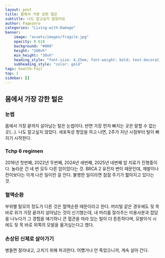 ```yaml
---
layout: post
title: 몸에서 가장 강한 털은
subtitle: 나도 알고싶지 않았어요
author: Pagezero
categories: "Living-with-Damage"
banner:
    image: "assets/images/fragile.jpg"
    opacity: 0.618
    background: "#000"
    height: "100vh"
    min_height: "38vh"
    heading_style: "font-size: 4.25em; font-weight: bold; text-decoration: underline"
    subheading_style: "color: gold"
tags: health-fail
top: 1
sidebar: []
---
```


## 몸에서 가장 강한 털은

### 눈썹

몸에서 가장 끝까지 살아남는 털은 눈썹이다. 반면 가장 먼저 빠지는 곳은 말할 수 없는 곳(...). 나도 알고싶지 않았다.
세포독성 항암을 하고 나면, 2주가 지난 시점부터 털이 빠지기 시작한다.

### Tchp 6 regimen

2016년 첫번째, 2022년 두번째, 2024년 세번째, 2025년 네번째 암 치료가 진행중이다. 놀라운 건 네 번 모두 다른 암이었다는
것. BRCA 2 유전자 변이 때문인데, 재발이나 전이보다는 이게 나은 일이란 걸 안다. 불행한 일이라면 점점 주기가 짧아지고
있다는 것.

### 혈액순환

부위별 탈모의 정도가 다른 것은 혈액순환 때문이라고 한다. 머리털 같은 경우에도 뒷 목 바로 위가 가장 끝까지 살아남는 것이
신기했는데, 내 머리를 잘라주는 미용사분과 잡담을 나누다가 그 경험을 얘기하니 큰 혈관을 따라 있는 털이 더 튼튼하다며,
모발이식 시에도 뒷 목 바로 위쪽의 모발을 옮겨심는다고 했다.

### 손상된 신체로 살아가기

병들면 잘라내고, 고치기 위해 파괴한다. 어쨌거나 안 죽었으니까, 계속 살아 간다.
